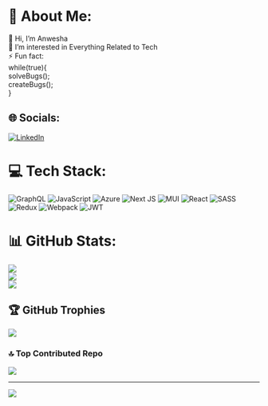 # 💫 About Me:
👋 Hi, I’m Anwesha<br>👀 I’m interested in Everything Related to Tech<br>⚡ Fun fact:<br> while(true){<br>        solveBugs();<br>        createBugs();<br>}


## 🌐 Socials:
[![LinkedIn](https://img.shields.io/badge/LinkedIn-%230077B5.svg?logo=linkedin&logoColor=white)](https://linkedin.com/in/https://www.linkedin.com/in/anwesha-sanyal) 

# 💻 Tech Stack:
![GraphQL](https://img.shields.io/badge/-GraphQL-E10098?style=plastic&logo=graphql&logoColor=white) ![JavaScript](https://img.shields.io/badge/javascript-%23323330.svg?style=plastic&logo=javascript&logoColor=%23F7DF1E) ![Azure](https://img.shields.io/badge/azure-%230072C6.svg?style=plastic&logo=microsoftazure&logoColor=white) ![Next JS](https://img.shields.io/badge/Next-black?style=plastic&logo=next.js&logoColor=white) ![MUI](https://img.shields.io/badge/MUI-%230081CB.svg?style=plastic&logo=mui&logoColor=white) ![React](https://img.shields.io/badge/react-%2320232a.svg?style=plastic&logo=react&logoColor=%2361DAFB) ![SASS](https://img.shields.io/badge/SASS-hotpink.svg?style=plastic&logo=SASS&logoColor=white) ![Redux](https://img.shields.io/badge/redux-%23593d88.svg?style=plastic&logo=redux&logoColor=white) ![Webpack](https://img.shields.io/badge/webpack-%238DD6F9.svg?style=plastic&logo=webpack&logoColor=black) ![JWT](https://img.shields.io/badge/JWT-black?style=plastic&logo=JSON%20web%20tokens)
# 📊 GitHub Stats:
![](https://github-readme-stats.vercel.app/api?username=AnweshaSanyal&theme=radical&hide_border=false&include_all_commits=true&count_private=true)<br/>
![](https://github-readme-streak-stats.herokuapp.com/?user=AnweshaSanyal&theme=radical&hide_border=false)<br/>
![](https://github-readme-stats.vercel.app/api/top-langs/?username=AnweshaSanyal&theme=radical&hide_border=false&include_all_commits=true&count_private=true&layout=compact)

## 🏆 GitHub Trophies
![](https://github-profile-trophy.vercel.app/?username=AnweshaSanyal&theme=radical&no-frame=true&no-bg=false&margin-w=4)

### 🔝 Top Contributed Repo
![](https://github-contributor-stats.vercel.app/api?username=AnweshaSanyal&limit=5&theme=radical&combine_all_yearly_contributions=true)

---
[![](https://visitcount.itsvg.in/api?id=AnweshaSanyal&icon=2&color=11)](https://visitcount.itsvg.in)

<!-- Proudly created with GPRM ( https://gprm.itsvg.in ) -->
